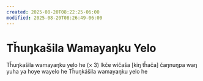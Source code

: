 ```yaml
---
created: 2025-08-20T08:22:25-06:00
modified: 2025-08-20T08:26:49-06:00
---
```


# Tȟuŋkašila Wamayaŋku Yelo

Tȟuŋkašila wamayaŋku yelo he (× 3)
Ikče wičaša [kiŋ tȟača] čaŋnuŋpa waŋ yuha ya hoye wayelo he
Tȟuŋkášila wamayaŋku yelo he
